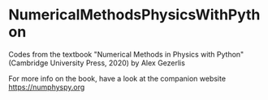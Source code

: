 # NumericalMethodsPhysicsWithPython
Codes from the textbook "Numerical Methods in Physics with Python" (Cambridge University Press, 2020) by Alex Gezerlis

For more info on the book, have a look at the companion website https://numphyspy.org

